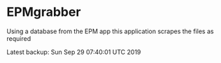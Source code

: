# EPMgrabber
Using a database from the EPM app this application scrapes the files as required


Latest backup: Sun Sep 29 07:40:01 UTC 2019
